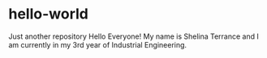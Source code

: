 # hello-world
Just another repository
Hello Everyone! My name is Shelina Terrance and I am currently in my 3rd year of Industrial Engineering.
